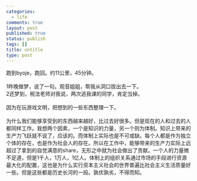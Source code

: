 ```yaml
--- 
categories: 
  - life
comments: true
layout: post
published: true
status: publish
tags: []
title: untitle
type: post
---
```

<div id="msgcns!3725CC0EE38B1F6!856" class="bvMsg">跑到byoje，跑回。约11公里，45分钟。<br><br>1昨晚做梦，说了一句。观音姐姐，帮我从洞口拔出去一下。<br>2还梦到，税法老师对我说，两次逃我课的同学，肯定当掉。<br><br>因为在玩游戏文明，把想到的一些东西整理一下。<br><br>为什么我们能够享受到的东西越来越好，比过去好很多。但是现在的人和过去的人都同样工作。我想两个因素，一个是知识的力量，另一个则为体制。知识上带来的生产力飞跃就不说了，应该的。而体制上实际也是不可或缺。每个人都是作为独立个体的存在，也是作为社会人的存在。所以在工作中，能够带来的生产力实际上远超过了拿到的自觉满意的share，无形之中就为社会做出了贡献。一个人的力量微不足道，但是1千人，1万人，1亿人。体制上的组织关系通过市场的手段进行资源最大化的配置，这也是为什么实行资本主义社会的世界普遍比社会主义生活质量好一些。但是这些都是历史长河的一段。孰优孰劣，不得而知。<br><div></div>
</div>
